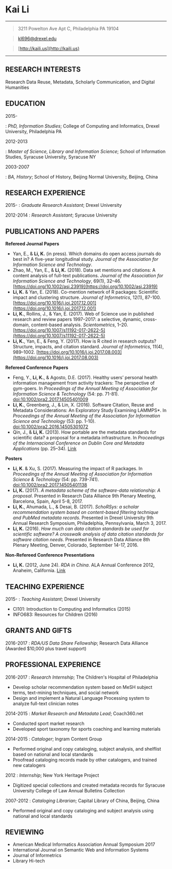
Kai Li
=============

-------------------

> 3211 Powelton Ave Apt C, Philadelphia PA 19104

> [kl696@drexel.edu](mailto:kl696@drexel.edu)

> [http://kaili.us](http://kaili.us)

-------------------

RESEARCH INTERESTS
------------------

Research Data Reuse, Metadata, Scholarly Communication, and Digital Humanities

EDUCATION
------------------

2015-

:  *PhD, Information Studies*; College of Computing and Informatics, Drexel University, Philadelphia PA

2012-2013

:  *Master of Science, Library and Information Science*; School of Information Studies, Syracuse University, Syracuse NY

2003-2007

:  *BA, History*; School of History, Beijing Normal University, Beijing, China

RESEARCH EXPERIENCE
----------

2015-
:  *Graduate Research Assistant*; Drexel University

2012-2014
:  *Research Assistant*; Syracuse University

PUBLICATIONS AND PAPERS
--------------------

**Refereed Journal Papers**

  * Yan, E., & **Li, K.** (in press). Which domains do open access journals do best in? A five-year longitudinal study. *Journal of the Association for Information Science and Technology*.
  * Zhao, M., Yan, E., & **Li, K.** (2018). Data set mentions and citations: A content analysis of full-text publications. *Journal of the Association for Information Science and Technology*, 69(1), 32–46. [https://doi.org/10.1002/asi.23919](https://doi.org/10.1002/asi.23919)
  * **Li, K.** & Yan, E. (2018). Co-mention network of R packages: Scientific impact and clustering structure. *Journal of Informetrics*, 12(1), 87-100. [https://doi.org/10.1016/j.joi.2017.12.001](https://doi.org/10.1016/j.joi.2017.12.001)
  * **Li, K.**, Rollins, J., & Yan, E. (2017). Web of Science use in published research and review papers 1997–2017: a selective, dynamic, cross-domain, content-based analysis. *Scientometrics*, 1–20. [https://doi.org/10.1007/s11192-017-2622-5](https://doi.org/10.1007/s11192-017-2622-5)
  * **Li, K.**, Yan, E., & Feng, Y. (2017). How is R cited in research outputs? Structure, impacts, and citation standard. *Journal of Informetrics*, 11(4), 989–1002. [https://doi.org/10.1016/j.joi.2017.08.003](https://doi.org/10.1016/j.joi.2017.08.003)

**Refereed Conference Papers**

  * Feng, Y., **Li, K.**, & Agosto, D.E. (2017). Healthy users’ personal health information management from activity trackers: The perspective of gym-goers. In *Proceedings of the Annual Meeting of Association for Information Science & Technology* (54: pp. 71-81). [doi:10.1002/pra2.2017.14505401009](http://onlinelibrary.wiley.com/doi/10.1002/pra2.2017.14505401009/full)
  * **Li, K.**, Greenberg, J., & Lin, X. (2016). Software Citation, Reuse and Metadata Considerations: An Exploratory Study Examining LAMMPS*. In *Proceedings of the Annual Meeting of the Association for Information Science and Technology* (53: pp. 1-10). [doi:10.1002/pra2.2016.14505301072](https://dl.acm.org/citation.cfm?id=3017519)
  * Qin, J., & **Li, K.** (2013). How portable are the metadata standards for scientific data? a proposal for a metadata infrastructure. In *Proceedings of the Internacional Conference on Dublin Core and Metadata Applications* (pp. 25–34). [Link](http://dcpapers.dublincore.org/pubs/article/viewFile/3670/1893)

**Posters**

  * **Li, K**. & Xu, S. (2017). Measuring the impact of R packages. In *Proceedings of the Annual Meeting of Association for Information Science & Technology* (54: pp. 739-741). [doi:10.1002/pra2.2017.14505401138](http://onlinelibrary.wiley.com/doi/10.1002/pra2.2017.14505401138/full)
  * **Li, K.** (2017). *A metadata scheme of the software-data relationship: A proposal*. Presented in Research Data Alliance 9th Plenary Meeting, Barcelona, Spain, April 5-8, 2017.
  * **Li, K.**, Ahumada, L., & Desai, B. (2017). *SchoRSys: a scholar recommendation system based on content-based filtering technique and PubMed metadata records*. Presented in Drexel University 9th Annual Research Symposium, Philadelphia, Pennsylvania, March 3, 2017.
  * **Li, K.** (2016). *How much can data citation standards be used for scientific software? A crosswalk analysis of data citation standards for software citation needs*. Presented in Research Data Alliance 8th Plenary Meeting, Denver, Colorado, September 14-17, 2016.

**Non-Refereed Conference Presentations**

  * **Li, K.** (2012, June 24). *RDA in China*. ALA Annual Conference 2012, Anaheim, California. [Link](http://www.slideshare.net/islanderlee/rda-in-china)

TEACHING EXPERIENCE
--------------------

2015-
:  *Teaching Assistant*; Drexel University

* CI101: Introduction to Computing and Informatics (2015)
* INFO683: Resources for Children (2016)

GRANTS AND GIFTS
--------------------

2016-2017
:  *RDA/US Data Share Fellowship*; Research Data Alliance (Awarded $10,000 plus travel support)

PROFESSIONAL EXPERIENCE
--------------------

2016-2017
: *Research Internship*; The Children's Hospital of Philadelphia

* Develop scholar recommendation system based on MeSH subject terms, text-mining techniques, and social network
* Design and implement a Natural Language Processing system to analyze full-text clinician notes

2014-2015
:  *Market Research and Metadata Lead*; Coach360.net

* Conducted sport market research
* Developed sport taxonomy for sports coaching and learning materials

2014-2015
:  *Cataloger*; Ingram Content Group

* Performed original and copy cataloging, subject analysis, and shelflist based on national and local standards
* Proofread cataloging records made by other catalogers, and trained new catalogers

2012
:  *Internship*; New York Heritage Project

* Digitized special collections and created metadata records for Syracuse University College of Law Annual Bulletins Collection

2007-2012
:  *Cataloging Librarian*; Capital Library of China, Beijing, China

* Performed original and copy cataloging and subject analysis using national and local standards

REVIEWING
--------------------

- American Medical Informatics Association Annual Symposium 2017
- International Journal on Semantic Web and Information Systems
- Journal of Informetrics
- Library Hi-tech

